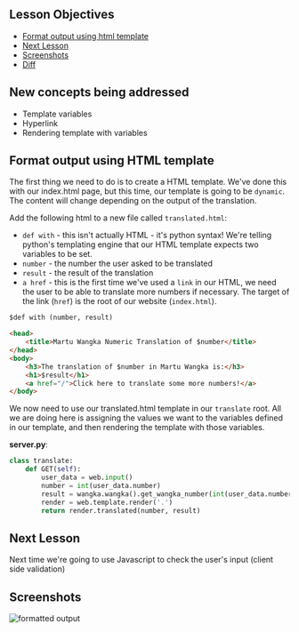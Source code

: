## Lesson Objectives

* [Format output using html template](#format-output-using-html-template)
* [Next Lesson](#next-lesson)
* [Screenshots](#screenshots)
* [Diff](https://github.com/lathonez/wangka/compare/lesson-eleven...lesson-twelve)

## New concepts being addressed

* Template variables
* Hyperlink
* Rendering template with variables

## Format output using HTML template

The first thing we need to do is to create a HTML template. We've done this with our index.html page, but this time, our template is going to be `dynamic`. The content will change depending on the output of the translation.

Add the following html to a new file called `translated.html`:

* `def with` - this isn't actually HTML - it's python syntax! We're telling python's templating engine that our HTML template expects two variables to be set.
* `number` - the number the user asked to be translated
* `result` - the result of the translation
* `a href` - this is the first time we've used a `link` in our HTML, we need the user to be able to translate more numbers if necessary. The target of the link (`href`) is the root of our website (`index.html`).

```html
$def with (number, result)

<head>
    <title>Martu Wangka Numeric Translation of $number</title>
</head>
<body>
    <h3>The translation of $number in Martu Wangka is:</h3>
    <h1>$result</h1>
    <a href="/">Click here to translate some more numbers!</a>
</body>
```

We now need to use our translated.html template in our `translate` root. All we are doing here is assigning the values we want to the variables defined in our template, and then rendering the template with those variables.

**server.py**:

```python
class translate:
    def GET(self):
        user_data = web.input()
        number = int(user_data.number)
        result = wangka.wangka().get_wangka_number(int(user_data.number))
        render = web.template.render('.')
        return render.translated(number, result)
```


## Next Lesson

Next time we're going to use Javascript to check the user's input (client side validation)

## Screenshots

![formatted output](https://github.com/lathonez/wangka/blob/master/lessons/screens/11-after.png "formatted output")